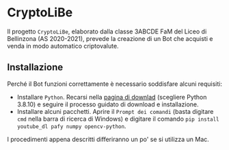 # CryptoLiBe
Il progetto `CryptoLiBe`, elaborato dalla classe 3ABCDE FaM del Liceo di Bellinzona (AS 2020-2021), prevede la creazione di un Bot che acquisti e venda in modo automatico criptovalute.
## Installazione
Perché il Bot funzioni correttamente è necessario soddisfare alcuni requisiti:

* Installare `Python`. Recarsi nella [pagina di downlad](https://www.python.org/downloads/windows) (scegliere Python 3.8.10) e seguire il processo guidato di download e installazione.
* Installare alcuni pacchetti. Aprire il `Prompt dei comandi` (basta digitare `cmd` nella barra di ricerca di Windows) e digitare il comando `pip install youtube_dl pafy numpy opencv-python`.

I procedimenti appena descritti differiranno un po' se si utilizza un Mac.
